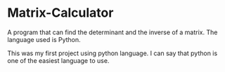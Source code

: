# Matrix-Calculator
A program that can find the determinant and the inverse of a matrix.
The language used is Python.

This was my first project using python language. I can say that python is one of the easiest language to use.
